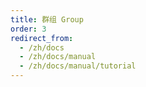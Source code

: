 ```yaml
---
title: 群组 Group
order: 3
redirect_from:
  - /zh/docs
  - /zh/docs/manual
  - /zh/docs/manual/tutorial
---
```

